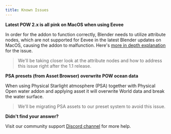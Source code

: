 ```yaml
---
title: Known Issues
---
```




**Latest POW 2.x is all pink on MacOS when using Eevee**

In order for the addon to function correctly, Blender needs to utilize attribute nodes, which are not supported for Eevee in the latest Blender updates on MacOS, causing the addon to malfunction. Here's [more in depth explanation](https://projects.blender.org/blender/blender/issues/112952) for the issue.

> We'll be taking closer look at the attribute nodes and how to address this issue right after the 1.1 release.


**PSA presets (from Asset Browser) overwrite POW ocean data**

When using Physical Starlight atmosphere (PSA) together with Physical Open water addon and applying asset it will overwrite World data and break the water surface.

> We'll be migrating PSA assets to our preset system to avoid this issue.


<!-- **When disabling `Underwater > World Underwater` sometimes breaks World shader**

For example if Physical Starlight Atmosphere -->




**Didn't find your answer?**

Visit our community support [Discord channel](https://discord.gg/wvzPVzj9Vr) for more help.